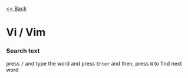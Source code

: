 [<< Back](README.md)

# Vi / Vim

### Search text

press ```/``` and type the word and press ```Enter``` and then, press ```N``` to find next word
